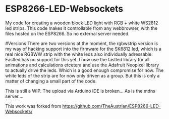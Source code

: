 # ESP8266-LED-Websockets
My code for creating a wooden block LED light with RGB + white WS2812 led strips.
This code makes it controllable from any webbrowser, with the files hosted on the ESP8266.
So no external server needed.

#Versions
There are two versions at the moment, the rgbwstrip version is my way of hacking support into the firmware for the SK6812 led, which is a real nice RGBWW strip with the white leds also individually adressable. Fastled has no support for this yet. I now use the fastled library for all animations and calculations etcetera and use the Adafruit Neopixel library to actually drive the leds. Which is a good enough compromise for now. The white leds of the strip are for now only driven as a group. But this is only a matter of changing a small part of the code.


This is still a WIP. The upload via Arduino IDE is broken... As is the mdns server....




This work was forked from https://github.com/TheAustrian/ESP8266-LED-Websockets/
